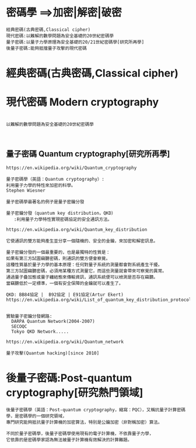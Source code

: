# 密碼學 ==>加密|解密|破密
```
經典密碼(古典密碼,Classical cipher)
現代密碼:以難解的數學問題為安全基礎的20世紀密碼學
量子密碼:以量子力學原理為安全基礎的20/21世紀密碼學[研究所再學]
後量子密碼:能夠抵擋量子攻擊的現代密碼
```

# 經典密碼(古典密碼,Classical cipher)

# 現代密碼 Modern cryptography
```

以難解的數學問題為安全基礎的20世紀密碼學



```

## 量子密碼 Quantum cryptography[研究所再學]
```
https://en.wikipedia.org/wiki/Quantum_cryptography
```
```
量子密碼學（英語：Quantum cryptography）:
利用量子力學的特性來加密的科學。
Stephen Wiesner

量子密碼學最著名的例子是量子密鑰分發

量子密鑰分發（quantum key distribution，QKD）
   :利用量子力學特性實現密碼協定的安全通訊方法。

https://en.wikipedia.org/wiki/Quantum_key_distribution   

它使通訊的雙方能夠產生並分享一個隨機的、安全的金鑰，來加密和解密訊息。

量子密鑰分發的一個最重要的，也是最獨特的性質是：
如果有第三方試圖竊聽密碼，則通訊的雙方便會察覺。
這種性質基於量子力學的基本原理：任何對量子系統的測量都會對系統產生干擾。
第三方試圖竊聽密碼，必須用某種方式測量它，而這些測量就會帶來可察覺的異常。
通過量子疊加態或量子纏結態來傳輸資訊，通訊系統便可以檢測是否存在竊聽。
當竊聽低於一定標準，一個有安全保障的金鑰就可以產生了。

QKD: BB84協定 |  B92協定 | E91協定(Artur Ekert)
https://en.wikipedia.org/wiki/List_of_quantum_key_distribution_protocols


實驗量子密鑰分發網路:
  DARPA Quantum Network(2004-2007)
  SECOQC
  Tokyo QKD Network.....

https://en.wikipedia.org/wiki/Quantum_network

量子攻擊(Quantum hacking)[since 2010]
```
# 後量子密碼:Post-quantum cryptography[研究熱門領域]
```
後量子密碼學（英語：Post-quantum cryptography，縮寫：PQC），又稱抗量子計算密碼學，是密碼學的一個研究領域，
專門研究能夠抵抗量子計算機的加密算法，特別是公鑰加密（非對稱加密）算法。

不同於量子密碼學，後量子密碼學使用現有的電子計算機，不依靠量子力學，
它依靠的是密碼學家認為無法被量子計算機有效解決的計算難題。
```
